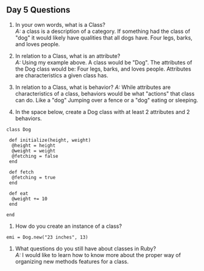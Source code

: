 ## Day 5 Questions

1. In your own words, what is a Class?  
*A:* a class is a description of a category. If something had the class of "dog" it would likely have qualities that all dogs have. Four legs, barks, and loves people.

1. In relation to a Class, what is an attribute?  
*A:* Using my example above. A class would be "Dog". The attributes of the Dog class would be: Four legs, barks, and loves people. Attributes are characteristics a given class has.

1. In relation to a Class, what is behavior?
*A:* While attributes are characteristics of a class, behaviors would be what "actions" that class can do. Like a "dog" Jumping over a fence or a "dog" eating or sleeping.

1. In the space below, create a Dog class with at least 2 attributes and 2 behaviors.  
```
class Dog

 def initialize(height, weight)
  @height = height
  @weight = weight
  @fetching = false
 end

 def fetch
  @fetching = true
 end

 def eat
  @weight += 10
 end

end

```

1. How do you create an instance of a class?  
```
emi = Dog.new("23 inches", 13)

```


1. What questions do you still have about classes in Ruby?  
*A:* I would like to learn how to know more about the proper way of organizing new methods features for a class.

